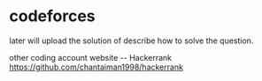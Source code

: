 # codeforces
later will upload the solution of describe how to solve the question.

other coding account website
-- Hackerrank
https://github.com/chantaiman1998/hackerrank


